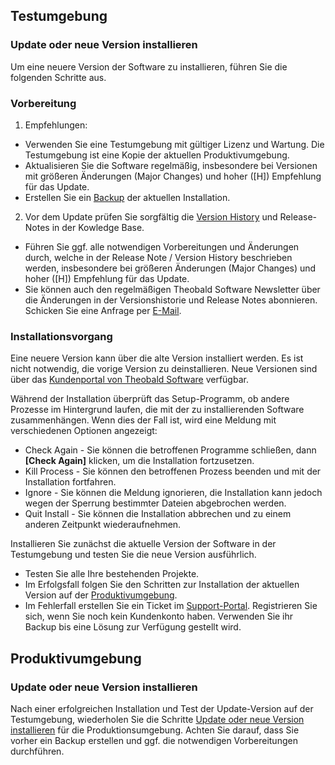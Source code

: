 
## Testumgebung 
### Update oder neue Version installieren
Um eine neuere Version der Software zu installieren, führen Sie die folgenden Schritte aus. 

### Vorbereitung

1. Empfehlungen: 
 - Verwenden Sie eine Testumgebung mit gültiger Lizenz und Wartung. Die Testumgebung ist eine Kopie der aktuellen Produktivumgebung.
 - Aktualisieren Sie die Software regelmäßig, insbesondere bei Versionen mit größeren Änderungen (Major Changes) und hoher ([H]) Empfehlung für das Update.
 - Erstellen Sie ein [Backup](#erstellen-eines-backups) der aktuellen Installation. 
 
2. Vor dem Update prüfen Sie sorgfältig die [Version History](https://kb.theobald-software.com/version-history) und Release-Notes in der Kowledge Base.
 - Führen Sie ggf. alle notwendigen Vorbereitungen und Änderungen durch, welche in der Release Note / Version History beschrieben werden, insbesondere bei größeren Änderungen (Major Changes) und hoher ([H]) Empfehlung für das Update.
 - Sie können auch den regelmäßigen Theobald Software Newsletter über die Änderungen in der Versionshistorie und Release Notes abonnieren. Schicken Sie eine Anfrage per [E-Mail](mailto:news@theobald-software.com). 

### Installationsvorgang

Eine neuere Version kann über die alte Version installiert werden. Es ist nicht notwendig, die vorige Version zu deinstallieren. 
Neue Versionen sind über das [Kundenportal von Theobald Software](https://my.theobald-software.com) verfügbar.

Während der Installation überprüft das Setup-Programm, ob andere Prozesse im Hintergrund laufen, die mit der zu installierenden Software zusammenhängen. Wenn dies der Fall ist, wird eine Meldung mit verschiedenen Optionen angezeigt: 
- Check Again - Sie können die betroffenen Programme schließen, dann **[Check Again]** klicken, um die Installation fortzusetzen. 
- Kill Process - Sie können den betroffenen Prozess beenden und mit der Installation fortfahren.
- Ignore - Sie können die Meldung ignorieren, die Installation kann jedoch wegen der Sperrung bestimmter Dateien abgebrochen werden.
- Quit Install - Sie können die Installation abbrechen und zu einem anderen Zeitpunkt wiederaufnehmen.

Installieren Sie zunächst die aktuelle Version der Software in der Testumgebung und testen Sie die neue Version ausführlich.
 - Testen Sie alle Ihre bestehenden Projekte.
 - Im Erfolgsfall folgen Sie den Schritten zur Installation der aktuellen Version auf der [Produktivumgebung](#update-intsallieren----produktivumgebung). 
 - Im Fehlerfall erstellen Sie ein Ticket im [Support-Portal](https://support.theobald-software.com). Registrieren Sie sich, wenn Sie noch kein Kundenkonto haben. Verwenden Sie ihr Backup bis eine Lösung zur Verfügung gestellt wird.


##  Produktivumgebung
### Update oder neue Version installieren
Nach einer erfolgreichen Installation und Test der Update-Version auf der Testumgebung, wiederholen Sie die Schritte [Update oder neue Version installieren](#testumgebung) für die Produktionsumgebung. 
Achten Sie darauf, dass Sie vorher ein Backup erstellen und ggf. die notwendigen Vorbereitungen durchführen. 
